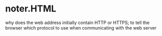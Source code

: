 # noter.HTML
why does the web address initially contain HTTP or HTTPS; to tell the browser which protocol to use when communicating with the web server
